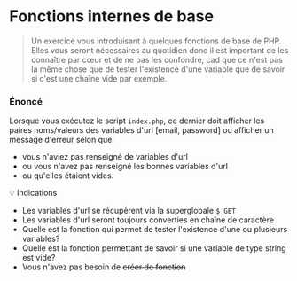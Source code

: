 # Fonctions internes de base

>Un exercice vous introduisant à quelques fonctions de base de PHP. Elles vous seront nécessaires au quotidien donc il est important de les connaître par cœur et de ne pas les confondre, cad que ce n'est pas la même chose que de tester l'existence d'une variable que de savoir si c'est une chaîne vide par exemple.

### Énoncé

Lorsque vous exécutez le script `index.php`, ce dernier doit afficher les paires noms/valeurs des variables d'url [email, password] ou afficher un message d'erreur selon que:

- vous n'aviez pas renseigné de variables d'url
- ou vous n'avez pas renseigné les bonnes variables d'url
- ou qu'elles étaient vides.

:bulb: Indications

- Les variables d'url se récupèrent via la superglobale `$_GET`
- Les variables d'url seront toujours converties en chaîne de caractère
- Quelle est la fonction qui permet de tester l'existence d'une ou plusieurs variables?
- Quelle est la fonction permettant de savoir si une variable de type string est vide?
- Vous n'avez pas besoin de ~~créer de fonction~~

